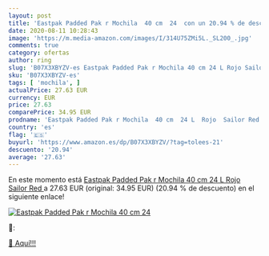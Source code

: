 ```yaml
---
layout: post
title: 'Eastpak Padded Pak r Mochila  40 cm  24  con un 20.94 % de descuento'
date: 2020-08-11 10:28:43
image: 'https://m.media-amazon.com/images/I/314U75ZMi5L._SL200_.jpg'
comments: true
category: ofertas
author: ring
slug: 'B07X3XBYZV-es Eastpak Padded Pak r Mochila 40 cm 24 L Rojo Sailor Red'
sku: 'B07X3XBYZV-es'
tags: [ 'mochila', ]
actualPrice: 27.63 EUR
currency: EUR
price: 27.63
comparePrice: 34.95 EUR
prodname: 'Eastpak Padded Pak r Mochila  40 cm  24 L  Rojo  Sailor Red '
country: 'es'
flag: '🇪🇸'
buyurl: 'https://www.amazon.es/dp/B07X3XBYZV/?tag=tolees-21'
descuento: '20.94'
average: '27.63'
---
```


En este momento está [Eastpak Padded Pak r Mochila  40 cm  24 L  Rojo  Sailor Red ](https://www.amazon.es/dp/B07X3XBYZV/?tag=tolees-21) a 27.63 EUR (original: 34.95 EUR) (20.94 %  de descuento) en el siguiente enlace!

[![Eastpak Padded Pak r Mochila  40 cm  24 ](https://m.media-amazon.com/images/I/314U75ZMi5L._SL200_.jpg)](https://www.amazon.es/dp/B07X3XBYZV/?tag=tolees-21)

🔎:


[🛒 Aquí!!!](https://www.amazon.es/dp/B07X3XBYZV/?tag=tolees-21)
